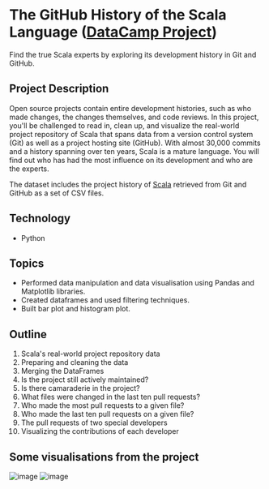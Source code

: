 # The GitHub History of the Scala Language ([DataCamp Project](https://www.datacamp.com/))
Find the true Scala experts by exploring its development history in Git and GitHub.

## Project Description
Open source projects contain entire development histories, such as who made changes, the changes themselves, and code reviews. In this project, you'll be challenged to read in, clean up, and visualize the real-world project repository of Scala that spans data from a version control system (Git) as well as a project hosting site (GitHub). With almost 30,000 commits and a history spanning over ten years, Scala is a mature language. You will find out who has had the most influence on its development and who are the experts.

The dataset includes the project history of [Scala](http://www.scala-lang.org/) retrieved from Git and GitHub as a set of CSV files.

## Technology
- Python
## Topics
- Performed data manipulation and data visualisation using Pandas and Matplotlib libraries.
- Created dataframes and used filtering techniques.
- Built bar plot and histogram plot.

## Outline
1. Scala's real-world project repository data
2. Preparing and cleaning the data
3. Merging the DataFrames
4. Is the project still actively maintained?
5. Is there camaraderie in the project?
6. What files were changed in the last ten pull requests?
7. Who made the most pull requests to a given file?
8. Who made the last ten pull requests on a given file?
9. The pull requests of two special developers
10. Visualizing the contributions of each developer

## Some visualisations from the project
![image](https://user-images.githubusercontent.com/102339940/166641991-d422ccc1-cd4a-46cc-8da7-63d8e59b6d6f.png)
![image](https://user-images.githubusercontent.com/102339940/166642002-f8f3c2f7-df05-4d90-a870-f6c1fed70bef.png)


